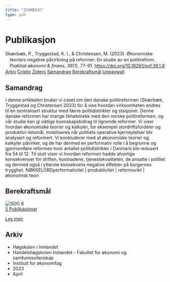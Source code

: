 ```yaml
---
title: "ZCHND53C"
type: pub
---
```

<h1>Publikasjon</h1>
<article id="csl-bib-container-ZCHND53C" class="csl-bib-container">
  <div class="csl-bib-body" style="line-height: 1.35; padding-left: 1em; text-indent:-1em;">
  <div class="csl-entry">Sk&#xE6;rb&#xE6;k, P., Tryggestad, K. I., &amp; Christensen, M. (2023). &#xD8;konomiske teoriers negative p&#xE5;virkning p&#xE5; reformer: En studie av en politireform. <i>Praktisk &#xF8;konomi &amp; finans</i>, <i>39</i>(1), 77&#x2013;91. <a href="https://doi.org/10.18261/pof.39.1.8">https://doi.org/10.18261/pof.39.1.8</a></div>
</div>
  <div class="csl-bib-buttons">
    <a href="#taxonomy-article-ZCHND53C" class="csl-bib-button">Arkiv</a>
    <a href="https://app.cristin.no/results/show.jsf?id=2141906" alt="Cristin URL" class="csl-bib-button">Cristin</a>
    <a href="http://zotero.org/groups/5402882/items/ZCHND53C" alt="Zotero URL" class="csl-bib-button">Zotero</a>
    <a href="#abstract-article-ZCHND53C" class="csl-bib-button">Samandrag</a>
    <a href="#sdg-article-ZCHND53C" class="csl-bib-button">Berekraftsmål</a>
    <a href="https://doi.org/10.18261/pof.39.1.8" class="csl-bib-button">Unpaywall</a>
  </div>
  <div id="csl-bib-meta-container-ZCHND53C"></div>
</article>
<div id="csl-bib-meta-ZCHND53C" class="csl-bib-meta">
  <article id="abstract-article-ZCHND53C" class="abstract-article">
    <h1>Samandrag</h1>
    I denne artikkelen bruker vi caset om den danske politireformen (Skærbæk, Tryggestad og Christensen 2023) for å vise hvordan virksomheten endres til en sentralisert struktur med færre politidistrikter og stasjoner. Denne danske reformen har mange likhetstrekk med den norske politireformen, og vår studie kan gi viktige kunnskapsbidrag til lignende reformer. Vi viser hvordan økonomiske teorier og kalkyler, for eksempel stordriftsfordeler og produktivi-tetsmål, mobiliseres når politiets operative kjerneytelser blir analysert og reformert. Vi konkluderer med at økonomiske teorier og kalkyler påvirker, og de har dermed en performativ rolle i å begrunne og gjennomføre reformen hvor antallet politidistrikter i Danmark ble redusert fra 54 til 12. Til slutt viser vi hvordan reformen hadde alvorlige konsekvenser for driften, kostnadene, tjenestekvaliteten, de ansatte i politiet og dermed også i ytterste konsekvens negative effekter på borgernes trygghet. NØKKELORDperformativitet | produktivitet | reformsvikt | økonomisk teori
  </article>
  <article id="sdg-article-ZCHND53C" class="sdg-article">
    <h1>Berekraftsmål</h1>
    <div class="sdg-container"><div id="sdg8" class="sdg"> <img src="{{< params subfolder >}}images/sdg/sdg08_no.png" class="image" alt="SDG 8"> <div class="sdg-overlay"> <a href="{{< params subfolder >}}no/archive/?sdg=8#archive" class="sdg-publication-count"><span>5</span> Publikasjonar</a> <p><a href="NA" class="sdg-read-more">Les meir</a></p> </div> </div></div>
  </article>
  <article id="taxonomy-article-ZCHND53C" class="taxonomy-article">
    <h1>Arkiv</h1>
    <ul>
      <li>Høgskolen i Innlandet</li>
      <li>Handelshøgskolen Innlandet - Fakultet for økonomi og samfunnsvitenskap</li>
      <li>Institutt for økonomifag</li>
      <li>2023</li>
      <li>April</li>
    </ul>
  </article>
</div>
